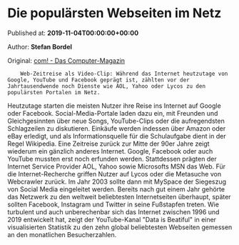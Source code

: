 
# Die populärsten Webseiten im Netz

Published at: **2019-11-04T00:00:00+00:00**

Author: **Stefan Bordel**

Original: [com! - Das Computer-Magazin](https://www.com-magazin.de/tipps-tricks/internet/populaersten-webseiten-im-netz-2268019.html)


        Web-Zeitreise als Video-Clip: Während das Internet heutzutage von Google, YouTube und Facebook geprägt ist, zählten vor der Jahrtausendwende noch Dienste wie AOL, Yahoo oder Lycos zu den populärsten Portalen im Netz.
      
Heutzutage starten die meisten Nutzer ihre Reise ins Internet auf Google oder Facebook. Social-Media-Portale laden dazu ein, mit Freunden und Gleichgesinnten über neue Songs, YouTube-Clips oder die aufregendsten Schlagzeilen zu diskutieren. Einkäufe werden indessen über Amazon oder eBay erledigt, und als Informationsquelle für die Schulaufgabe dient in der Regel Wikipedia.
Eine Zeitreise zurück zur Mitte der 90er Jahre zeigt wiederum ein gänzlich anderes Internet. Google, Facebook oder auch YouTube mussten erst noch erfunden werden. Stattdessen prägten der Internet Service Provider AOL, Yahoo sowie Microsofts MSN das Web. Für die Internet-Recherche griffen Nutzer auf Lycos oder die Metasuche von Webcrawler zurück.
Im Jahr 2003 sollte dann mit MySpace der Siegeszug von Social Media eingeleitet werden. Bereits nach gut einem Jahr gehörte das Netzwerk zu den weltweit beliebtesten Internetseiten überhaupt, später sollten Facebook, Instagram und Twitter in seine Fußstapfen treten.
Wie turbulent und auch unberechenbar sich das Internet zwischen 1996 und 2019 entwickelt hat, zeigt der YouTube-Kanal "Data is Beatiful" in einer visualisierten Statistik zu den zehn global beliebtesten Webseiten gemessen an den monatlichen Besucherzahlen.
